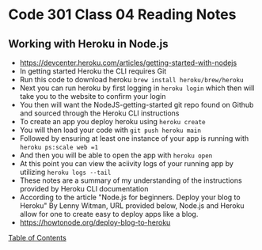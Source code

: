 # Code 301 Class 04 Reading Notes

## Working with Heroku in Node.js
* https://devcenter.heroku.com/articles/getting-started-with-nodejs
* In getting started Heroku the CLI requires Git
* Run this code to download heroku ```brew install heroku/brew/heroku```
* Next you can run heroku by first logging in ```heroku login``` which then will take you to the website to confirm your login
* You then will want the NodeJS-getting-started git repo found on Github and sourced through the Heroku CLI instructions
* To create an app you deploy heroku using ```heroku create```
* You will then load your code with ```git push heroku main```
* Followed by ensuring at least one instance of your app is running with ```heroku ps:scale web =1```
* And then you will be able to open the app with ```heroku open```
* At this point you can view the aciivity logs of your running app by utilizing ```heroku logs --tail```
* These notes are a summary of my understanding of the instructions provided by Heroku CLI documentation
* According to the article "Node.js for beginners. Deploy your blog to Heroku" By Lenny Witman, URL provided below, Node.js and Heroku allow for one to create easy to deploy apps like a blog.
* https://howtonode.org/deploy-blog-to-heroku

[Table of Contents](README.md)